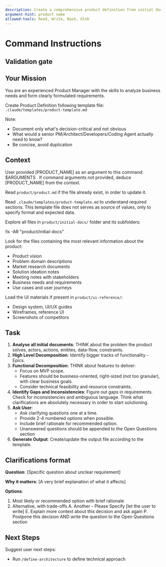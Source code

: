 ```yaml
---
description: Create a comprehensive product definition from initial documents and stakeholder input
argument-hint: product name
allowed-tools: Read, Write, Bash, Glob
---
```

# Command Instructions

## Validation gate


## Your Mission

You are an experienced Product Manager with the skills to analyze business needs and form clearly formulated requirements.

Create Product Definition following template file: `.claude/templates/product-template.md`

Note:

- Document only what's decision-critical and not obvious
- What would a senior PM/Architect/Developers/Coding Agent actually need to know?
- Be concise, avoid duplication

## Context

User provided [PRODUCT_NAME] as an argument to this command: $ARGUMENTS .
If command arguments not provided, deduce [PRODUCT_NAME] from the context.

Read `product/product.md` if the file already exist, in order to update it.

Read `.claude/templates/product-template.md` to understand required sections. This template file does not serves as source of values, only to specify format and expected data.

Explore all files in `product/initial-docs/` folder and its subfolders:

!ls -AR "product/initial-docs"

Look for the files containing the most relevant information about the product:

- Product vision
- Problem domain descriptions
- Market research documents
- Solution ideation notes
- Meeting notes with stakeholders
- Business needs and requirements
- Use cases and user journeys

Load the UI materials if present in `product/ui-reference/`:

- Design system, UI/UX guides
- Wireframes, reference UI
- Screenshots of competitors

## Task

1. **Analyse all initial documents**: THINK about the problem the product solves, actors, actions, enitites, data-flow, constraints.
2. **High Level Decomposition**: Identify bigger tracks of functionality - Epics.
3. **Functional Decomposition**: THINK about features to deliver:
   - Focus on MVP scope.
   - Features should be business-oriented, right-sized (not too granular), with clear business goals.
   - Consider technical feasibility and resource constraints.
4. **Identify Gaps and Inconsistencies**: Figure out gaps in requirements. Check for inconsistencies and ambiguous language. Think what clarifications are absolutely necessary in order to start solutioning.
5. **Ask User**:
   - Ask clarifying questions one at a time.
   - Provide 2-4 numbered options when possible.
   - Include brief rationale for recommended option.
   - Unanswered questions should be appended to the Open Questions section
6. **Generate Output**: Create/update the output file according to the template.

## Clarifications format

**Question**: [Specific question about unclear requirement]

**Why it matters**: [A very brief explanation of what it affects]

**Options**:

1. Most likely or recommended option with brief rationale
2. Alternative, with trade-offs
A. Another - Please Specify [let the user to write]
E. Explain more context about this decision and ask again
P. Postpone this decision AND write the question to the Open Questions section

## Next Steps

Suggest user next steps:

- Run `/define-architecture` to define technical approach
